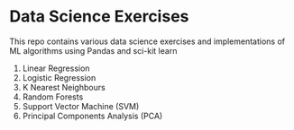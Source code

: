 <h1> Data Science Exercises </h2>

This repo contains various data science exercises and implementations of ML algorithms using Pandas and sci-kit learn 
1. Linear Regression
2. Logistic Regression
3. K Nearest Neighbours
4. Random Forests
5. Support Vector Machine (SVM)
6. Principal Components Analysis (PCA)
